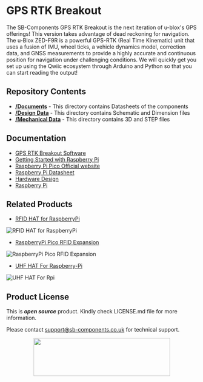 # GPS RTK Breakout

The SB-Components GPS RTK Breakout is the next iteration of u-blox's GPS offerings! This version takes advantage of dead reckoning for navigation. The u-Blox ZED-F9R is a powerful GPS-RTK (Real Time Kinematic) unit that uses a fusion of IMU, wheel ticks, a vehicle dynamics model, correction data, and GNSS measurements to provide a highly accurate and continuous position for navigation under challenging conditions. We will quickly get you set up using the Qwiic ecosystem through Arduino and Python so that you can start reading the output!


## Repository Contents

* [**/Documents**](https://github.com/sbcshop/GPS_RTK_Breakout_Hardware/tree/main/Documents) - This directory contains Datasheets of the components
* [**/Design Data**](https://github.com/sbcshop/GPS_RTK_Breakout_Hardware/tree/main/Design%20Data) - This directory contains Schematic and Dimension files
* [**/Mechanical Data**](https://github.com/sbcshop/GPS_RTK_Breakout_Hardware/tree/main/Mechanical%20Data) - This directory contains 3D and STEP files



## Documentation

* [GPS RTK Breakout Software](https://github.com/sbcshop/GPS_RTK_Breakout_Software/edit/main/README.md)
* [Getting Started with Raspberry Pi](https://www.raspberrypi.com/documentation/computers/getting-started.html)
* [Raspberry Pi Pico Official website](https://www.raspberrypi.com/documentation/microcontrollers/)
* [Raspberry Pi Datasheet](https://www.raspberrypi.com/documentation/computers/compute-module.html)
* [Hardware Design](https://www.raspberrypi.com/documentation/computers/compute-module.html)
* [Raspberry Pi](https://www.raspberrypi.com/documentation/microcontrollers/raspberry-pi-pico.html)

## Related Products

* [RFID HAT for RaspberryPi](https://shop.sb-components.co.uk/products/rfid-hat-for-raspberry-pi?_pos=3&_sid=59f725ea2&_ss=r)

 ![RFID HAT for RaspberryPi](https://cdn.shopify.com/s/files/1/1217/2104/products/RFIDforPi.jpg?v=1614587676&width=400)

* [RaspberryPi Pico RFID Expansion](https://shop.sb-components.co.uk/products/raspberry-pi-pico-rfid-expansion?_pos=3&_sid=075681430&_ss=r)

 ![RaspberryPi Pico RFID Expansion](https://cdn.shopify.com/s/files/1/1217/2104/products/2_85a5dfb2-96cb-4e0b-ba28-a70af127a4f1.png?v=1613732653&width=400)
 
* [UHF HAT For Raspberry-Pi](https://shop.sb-components.co.uk/products/uhf-hat-for-raspberry-pi?_pos=1&_sid=4a8407538&_ss=r)

 ![UHF HAT For Rpi](https://cdn.shopify.com/s/files/1/1217/2104/products/UHFHATForRaspberryPi.png?v=1648192425&width=400)
  
## Product License

This is ***open source*** product. Kindly check LICENSE.md file for more information.

Please contact support@sb-components.co.uk for technical support.
<p align="center">
  <img width="360" height="100" src="https://cdn.shopify.com/s/files/1/1217/2104/files/Logo_sb_component_3.png?v=1666086771&width=350">
</p>
